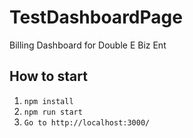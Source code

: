 # TestDashboardPage
Billing Dashboard for Double E Biz Ent

## How to start
1. `npm install`  
2. `npm run start`
3. `Go to http://localhost:3000/ `
